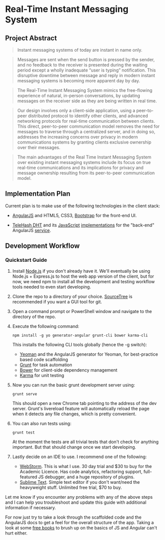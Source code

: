 Real-Time Instant Messaging System
==================================

Project Abstract
----------------

>Instant messaging systems of today are instant in name only. 

>Messages are sent when the send button is pressed by the sender, and no feedback to the receiver is presented during 
the waiting period except a wholly inadequate “user is typing” notification. This disruptive downtime between message 
and reply in modern instant messaging systems is becoming more apparent day by day. 

>The Real-Time Instant Messaging System mimics the free-flowing experience of natural, in-person conversations, by 
updating messages on the receiver side as they are being written in real time. 

>Our design involves only a client-side application, using a peer-to-peer distributed protocol to identify other 
clients, and advanced networking protocols for real-time communication between clients. This direct, peer-to-peer 
communication model removes the need for messages to traverse through a centralized server, and in doing so, addresses 
the increasing concerns over privacy in modern communications systems by granting clients exclusive ownership over 
their messages. 

>The main advantages of the Real Time Instant Messaging System over existing instant messaging systems include its 
focus on true real-time communications and its implications for privacy and message ownership resulting from its 
peer-to-peer communication model. 

Implementation Plan
-------------------

Current plan is to make use of the following technologies in the client stack:

* [AngularJS](https://angularjs.org/) and HTML5, CSS3, [Bootstrap](http://getbootstrap.com/) for the front-end UI.

* [TeleHash DHT](http://telehash.org/) and its [JavaScript](https://github.com/telehash/thjs) 
    [implementations](https://github.com/telehash/node-telehash) for the "back-end" AngularJS 
    [service](https://docs.angularjs.org/guide/services).

Development Workflow
--------------------

### Quickstart Guide

1. Install [Node.js](http://nodejs.org/) if you don't already have it. We'll eventually be using Node.js + Express.js 
    to host the web app version of the client, but for now, we need npm to install all the development and testing 
    workflow tools needed to even start developing.

2. Clone the repo to a directory of your choice. [SourceTree](http://www.sourcetreeapp.com/) is recommended if you want 
    a GUI tool for git.

3. Open a command prompt or PowerShell window and navigate to the directory of the repo.

4. Execute the following command:
    
    ```CLI
    npm install -g yo generator-angular grunt-cli bower karma-cli
    ```
    
    This installs the following CLI tools globally (hence the -g switch):
    
    * [Yeoman](http://yeoman.io/) and the AngularJS generator for Yeoman, for best-practice based code scaffolding
    * [Grunt](http://gruntjs.com/) for task automation
    * [Bower](http://bower.io/) for client-side dependency management
    * [Karma](http://karma-runner.github.io/0.12/index.html) for unit testing

5. Now you can run the basic grunt development server using:
    
    ```CLI
    grunt serve
    ```
    
    This should open a new Chrome tab pointing to the address of the dev server. Grunt's livereload feature will 
        automatically reload the page when it detects any file changes, which is pretty convenient.

6. You can also run tests using:

    ```CLI
    grunt test
    ```
    
    At the moment the tests are all trivial tests that don't check for anything important. But that should change once 
        we start developing.
        
7. Lastly decide on an IDE to use. I recommend one of the following:
    
    * [WebStorm](http://www.jetbrains.com/webstorm/). This is what I use. 30 day trial and $30 to buy for the Academic 
        Licence. Has code analytics, refactoring support, full-featured JS debugger, and a huge repository of plugins.
    * [Sublime Text](http://www.sublimetext.com/). Simple text editor if you don't want/need the heavyweight stuff.
        Unlimited free trial, $70 to buy.

Let me know if you encounter any problems with any of the above steps and I can help you troubleshoot and update this 
    guide with additional information if necessary.

For now just try to take a look through the scaffolded code and the AngularJS docs to get a feel for the overall 
    structure of the app. Taking a look at some 
    [free books](http://resrc.io/list/10/list-of-free-programming-books/#javascript) to brush up on the basics of JS 
    and Angular can't hurt either.